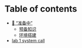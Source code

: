 # Table of contents

* [🌅 “准备中”](README.md)
  * [预备知识](zhun-bei-zhong/yu-bei-zhi-shi.md)
  * [环境搭建](zhun-bei-zhong/huan-jing-da-jian.md)
* [lab 1 system call](lab-1-system-call.md)
